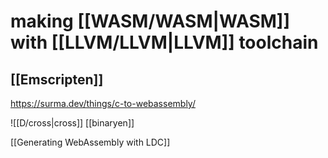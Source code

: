 # making [[WASM/WASM|WASM]] with [[LLVM/LLVM|LLVM]] toolchain
## [[Emscripten]]

https://surma.dev/things/c-to-webassembly/

![[D/cross|cross]]
[[binaryen]]

[[Generating WebAssembly with LDC]]

